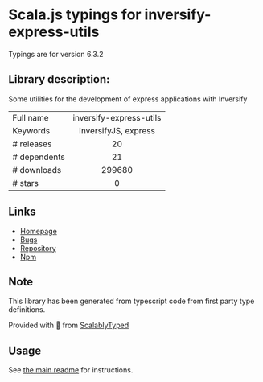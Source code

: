 
# Scala.js typings for inversify-express-utils

Typings are for version 6.3.2

## Library description:
Some utilities for the development of express applications with Inversify

|                    |                 |
| ------------------ | :-------------: |
| Full name          | inversify-express-utils |
| Keywords           | InversifyJS, express |
| # releases         | 20 |
| # dependents       | 21 |
| # downloads        | 299680 |
| # stars            | 0 |

## Links
- [Homepage](https://github.com/inversify/inversify-express-utils#readme)
- [Bugs](https://github.com/inversify/inversify-express-utils/issues)
- [Repository](https://github.com/inversify/inversify-express-utils)
- [Npm](https://www.npmjs.com/package/inversify-express-utils)
    


## Note
This library has been generated from typescript code from first party type definitions.

Provided with :purple_heart: from [ScalablyTyped](https://github.com/oyvindberg/ScalablyTyped)

## Usage
See [the main readme](../../readme.md) for instructions.


